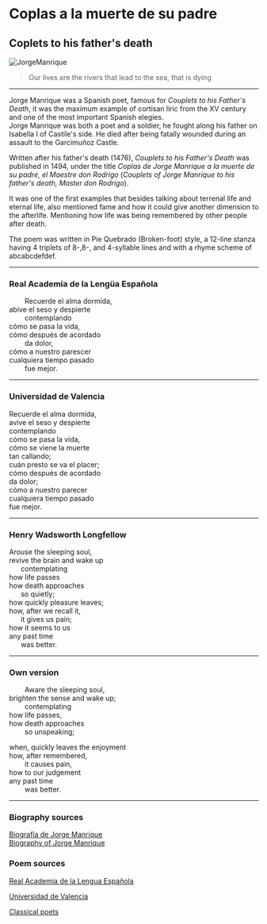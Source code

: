 # Coplas a la muerte de su padre
## Coplets to his father's death

![JorgeManrique](https://media.theobjective.com/app/uploads/2021/02/13091548/jorge-manrique-poeta-revelacion.jpg)  
> Our lives are the rivers that lead to the sea, that is dying
---
  
Jorge Manrique was a Spanish poet, famous for _Couplets to his Father's Death_, it was the maximum example of cortisan liric from the XV century and one of the most important Spanish elegies.  
Jorge Manrique was both a poet and a soldier, he fought along his father on Isabella I of Castile's side. He died after being fatally wounded  during an assault to the Garcimuñoz Castle.  
  
Written after his father's death (1476), _Couplets to his Father's Death_ was published in 1494, under the title _Coplas de Jorge Manrique a la muerte de su padre, el Maestre don Rodrigo_ (_Couplets of Jorge Manrique to his father's death, Master don Rodrigo_).  
  
It was one of the first examples that besides talking about terrenal life and eternal life, also mentioned fame and how it could give another dimension to the afterlife. Mentioning how life was being remembered by other people after death.  
   
The poem was written in Pie Quebrado (Broken-foot) style, a 12-line stanza having 4 triplets of 8-,8-, and 4-syllable lines and with a rhyme scheme of abcabcdefdef. 

---
### Real Academia de la Lengüa Española
&nbsp;&nbsp;&nbsp;&nbsp;&nbsp;&nbsp;&nbsp;&nbsp;Recuerde el alma dormida,  
abive el seso y despierte  
&nbsp;&nbsp;&nbsp;&nbsp;&nbsp;&nbsp;&nbsp;&nbsp;contemplando  
cómo se pasa la vida,  
cómo después de acordado  
&nbsp;&nbsp;&nbsp;&nbsp;&nbsp;&nbsp;&nbsp;&nbsp;da dolor,  
cómo a nuestro parescer  
cualquiera tiempo pasado  
&nbsp;&nbsp;&nbsp;&nbsp;&nbsp;&nbsp;&nbsp;&nbsp;fue mejor.  

---


### Universidad de Valencia

Recuerde el alma dormida,  
avive el seso y despierte  
contemplando  
cómo se pasa la vida,  
cómo se viene la muerte  
tan callando;  
cuán presto se va el placer;  
cómo después de acordado  
da dolor;  
cómo a nuestro parecer  
cualquiera tiempo pasado  
fue mejor.  

----

### Henry Wadsworth Longfellow 

Arouse the sleeping soul,  
revive the brain and wake up  
&nbsp;&nbsp;&nbsp;&nbsp;&nbsp;&nbsp;contemplating  
how life passes  
how death approaches  
&nbsp;&nbsp;&nbsp;&nbsp;&nbsp;&nbsp;so quietly;  
how quickly pleasure leaves;  
how, after we recall it,  
&nbsp;&nbsp;&nbsp;&nbsp;&nbsp;&nbsp;it gives us pain;  
how it seems to us  
any past time  
&nbsp;&nbsp;&nbsp;&nbsp;&nbsp;&nbsp;was better.  

---

### Own version

&nbsp;&nbsp;&nbsp;&nbsp;&nbsp;&nbsp;&nbsp;&nbsp;Aware the sleeping soul,  
brighten the sense and wake up;  
&nbsp;&nbsp;&nbsp;&nbsp;&nbsp;&nbsp;&nbsp;&nbsp;contemplating  
how life passes,  
how death approaches  
&nbsp;&nbsp;&nbsp;&nbsp;&nbsp;&nbsp;&nbsp;&nbsp;so unspeaking;  
  
when, quickly leaves the enjoyment  
how, after remembered,  
&nbsp;&nbsp;&nbsp;&nbsp;&nbsp;&nbsp;&nbsp;&nbsp;it causes pain,  
how to our judgement  
any past time  
&nbsp;&nbsp;&nbsp;&nbsp;&nbsp;&nbsp;&nbsp;&nbsp;was better.  

---
### Biography sources

 [Biografía de Jorge Manrique](https://www.biografiasyvidas.com/biografia/m/manrique.htm)  
 [Biography of Jorge Manrique](https://www.britannica.com/biography/Jorge-Manrique)
### Poem sources

[Real Academia de la Lengua Española](https://www.rae.es/sites/default/files/Coplas_a_la_muerte_de_su_padre.pdf)

[Universidad de Valencia](https://www.uv.es/ivorra/Literatura/Coplas.htm)

[Classical poets](https://classicalpoets.org/2020/08/02/verses-on-the-death-of-his-father-coplas-por-la-muerte-de-su-padre-by-jorge-manrique/#/)
